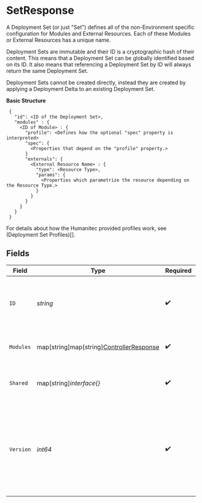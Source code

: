 # SetResponse

A Deployment Set (or just "Set") defines all of the non-Environment specific configuration for Modules and External Resources. Each of these Modules or External Resources has a unique name.

Deployment Sets are immutable and their ID is a cryptographic hash of their content. This means that a Deployment Set can be globally identified based on its ID. It also means that referencing a Deployment Set by ID will always return the same Deployment Set.

Deployment Sets cannot be created directly, instead they are created by applying a Deployment Delta to an existing Deployment Set.

**Basic Structure**

```
 {
   "id": <ID of the Deployment Set>,
   "modules" : {
     <ID of Module> : {
       "profile": <Defines how the optional "spec" property is interpreted>
       "spec": {
         <Properties that depend on the "profile" property.>
       }
       "externals": {
         <External Resource Name> : {
           "type": <Resource Type>,
           "params": {
             <Properties which parametrize the resource depending on the Resource Type.>
           }
         }
       }
     }
   }
 }
```

For details about how the Humanitec provided profiles work, see (Deployment Set Profiles)[].


## Fields

| Field                                                                                                                    | Type                                                                                                                     | Required                                                                                                                 | Description                                                                                                              |
| ------------------------------------------------------------------------------------------------------------------------ | ------------------------------------------------------------------------------------------------------------------------ | ------------------------------------------------------------------------------------------------------------------------ | ------------------------------------------------------------------------------------------------------------------------ |
| `ID`                                                                                                                     | *string*                                                                                                                 | :heavy_check_mark:                                                                                                       | The ID which is a hash of the content of the Deployment Set.                                                             |
| `Modules`                                                                                                                | map[string]map[string][ControllerResponse](../../models/shared/controllerresponse.md)                                    | :heavy_check_mark:                                                                                                       | The Modules that make up the Set                                                                                         |
| `Shared`                                                                                                                 | map[string]*interface{}*                                                                                                 | :heavy_check_mark:                                                                                                       | Resources that are shared across the set                                                                                 |
| `Version`                                                                                                                | *int64*                                                                                                                  | :heavy_check_mark:                                                                                                       | The version of the Deployment Set Schema to use. (Currently, only 0 is supported, and if omitted, version 0 is assumed.) |